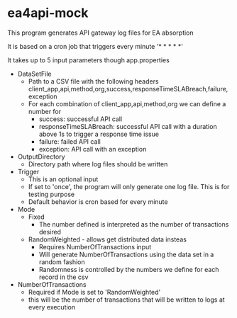 # ea4api-mock
This program generates API gateway log files for EA absorption

It is based on a cron job that triggers every minute '* * * * *' 

It takes up to 5 input parameters though app.properties

- DataSetFile
    - Path to a CSV file with the following headers client_app,api,method,org,success,responseTimeSLABreach,failure,exception
    - For each combination of client_app,api,method,org we can define a number for 
        - success: successful API call
        - responseTimeSLABreach: successful API call with a duration above 1s to trigger a response time issue
        - failure: failed API call
        - exception: API call with an exception
- OutputDirectory
    - Directory path where log files should be written
- Trigger
    - This is an optional input
    - If set to 'once', the program will only generate one log file. This is for testing purpose
    - Default behavior is cron based for every minute
- Mode
    - Fixed
        - The number defined is interpreted as the number of transactions desired
    - RandomWeighted - allows get distributed data insteas
        - Requires NumberOfTransactions input
        - Will generate NumberOfTransactions using the data set in a random fashion
        - Randomness is controlled by the numbers we define for each record in the csv
- NumberOfTransactions
    - Required if Mode is set to 'RandomWeighted'
    - this will be the number of transactions that will be written to logs at every execution


     
